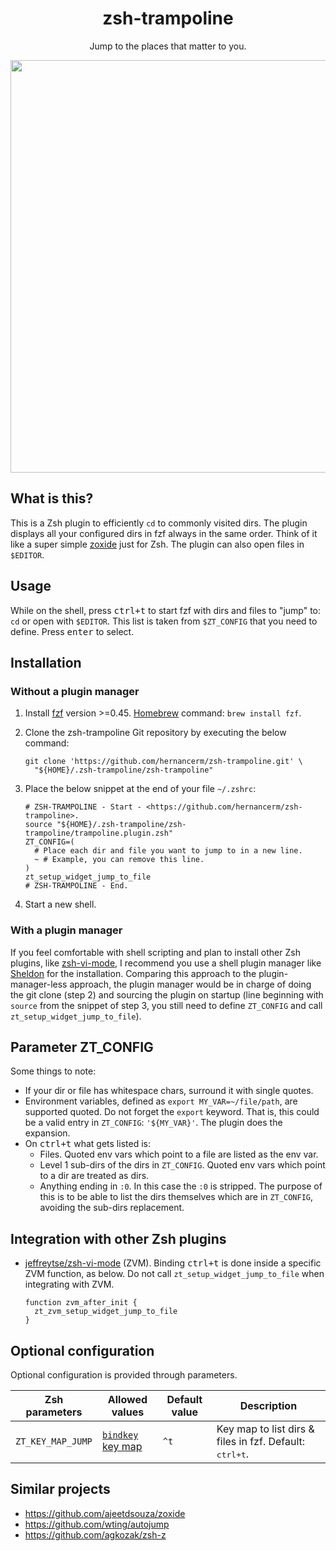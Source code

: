 <div align=center>
  <h1>zsh-trampoline</h1>
  <p>Jump to the places that matter to you.</p>
  <a href="https://asciinema.org/a/gLdAo5wNcwF1FEC8ZMTZT9krP" target="_blank">
    <img width=660 src="https://asciinema.org/a/gLdAo5wNcwF1FEC8ZMTZT9krP.svg" />
  </a>
</div>

## What is this?

This is a Zsh plugin to efficiently `cd` to commonly visited dirs. The plugin displays all
your configured dirs in fzf always in the same order. Think of it like a super simple
[zoxide](https://github.com/ajeetdsouza/zoxide) just for Zsh. The plugin can also open
files in `$EDITOR`.

## Usage

While on the shell, press <kbd>ctrl+t</kbd> to start fzf with dirs and files to "jump" to:
`cd` or open with `$EDITOR`. This list is taken from `$ZT_CONFIG` that you need to define.
Press <kbd>enter</kbd> to select.

## Installation

### Without a plugin manager

1. Install [fzf](https://github.com/junegunn/fzf) version >=0.45.
  [Homebrew](https://brew.sh/) command: `brew install fzf`.
2. Clone the zsh-trampoline Git repository by executing the below command:

    ```text
    git clone 'https://github.com/hernancerm/zsh-trampoline.git' \
      "${HOME}/.zsh-trampoline/zsh-trampoline"
    ```

3. Place the below snippet at the end of your file `~/.zshrc`:

    ```text
    # ZSH-TRAMPOLINE - Start - <https://github.com/hernancerm/zsh-trampoline>.
    source "${HOME}/.zsh-trampoline/zsh-trampoline/trampoline.plugin.zsh"
    ZT_CONFIG=(
      # Place each dir and file you want to jump to in a new line.
      ~ # Example, you can remove this line.
    )
    zt_setup_widget_jump_to_file
    # ZSH-TRAMPOLINE - End.
    ```

4. Start a new shell.

### With a plugin manager

If you feel comfortable with shell scripting and plan to install other Zsh plugins, like
[zsh-vi-mode](https://github.com/jeffreytse/zsh-vi-mode), I recommend you use a shell
plugin manager like [Sheldon](https://github.com/rossmacarthur/sheldon) for the
installation. Comparing this approach to the plugin-manager-less approach, the plugin
manager would be in charge of doing the git clone (step 2) and sourcing the plugin on
startup (line beginning with `source` from the snippet of step 3, you still need to define
`ZT_CONFIG` and call `zt_setup_widget_jump_to_file`).

## Parameter ZT_CONFIG

Some things to note:

- If your dir or file has whitespace chars, surround it with single quotes.
- Environment variables, defined as `export MY_VAR=~/file/path`, are supported quoted. Do
  not forget the `export` keyword. That is, this could be a valid entry in `ZT_CONFIG`:
  `'${MY_VAR}'`. The plugin does the expansion.
- On <kbd>ctrl+t</kbd> what gets listed is:
  - Files. Quoted env vars which point to a file are listed as the env var.
  - Level 1 sub-dirs of the dirs in `ZT_CONFIG`. Quoted env vars which point to a dir are
    treated as dirs.
  - Anything ending in `:0`. In this case the `:0` is stripped. The purpose of this is to
    be able to list the dirs themselves which are in `ZT_CONFIG`, avoiding the sub-dirs
    replacement.

## Integration with other Zsh plugins

- [jeffreytse/zsh-vi-mode](https://github.com/jeffreytse/zsh-vi-mode) (ZVM).
Binding <kbd>ctrl+t</kbd> is done inside a specific ZVM function, as below. Do not call
`zt_setup_widget_jump_to_file` when integrating with ZVM.

    ```text
    function zvm_after_init {
      zt_zvm_setup_widget_jump_to_file
    }
    ```

## Optional configuration

Optional configuration is provided through parameters.

<table>
<thead>
<tr>
<th>Zsh parameters</th><th>Allowed values</th>
<th>Default value</th><th>Description</th>
</tr>
</thead>
<tbody>
<tr>
<td><code>ZT_KEY_MAP_JUMP</code></td>
<td>
<a href="https://github.com/rothgar/mastering-zsh/blob/master/docs/helpers/bindkey.md">
<code>bindkey</code> key map</a></td><td><code>^t</code></td>
<td>
Key map to list dirs & files in fzf. Default: <kbd>ctrl+t</kbd>.
</td>
</tr>
</tbody>
</table>

## Similar projects

- <https://github.com/ajeetdsouza/zoxide>
- <https://github.com/wting/autojump>
- <https://github.com/agkozak/zsh-z>
